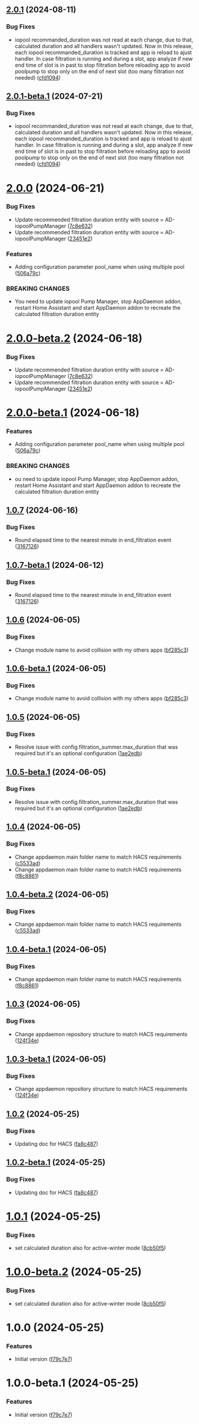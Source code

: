 ## [2.0.1](https://github.com/mguyard/appdaemon-iopoolpumpmanager/compare/v2.0.0...v2.0.1) (2024-08-11)


### Bug Fixes

* iopool recommanded_duration was not read at each change, due to that, calculated duration and all handlers wasn't updated. Now in this release, each iopool recommanded_duration is tracked and app is reload to ajust handler. In case filtration is running and during a slot, app analyze if new end time of slot is in past to stop filtration before reloading app to avoid poolpump to stop only on the end of next slot (too many filtration not needed) ([cfd1094](https://github.com/mguyard/appdaemon-iopoolpumpmanager/commit/cfd109462d768e9e597a74997223180ba72d7a79))

## [2.0.1-beta.1](https://github.com/mguyard/appdaemon-iopoolpumpmanager/compare/v2.0.0...v2.0.1-beta.1) (2024-07-21)


### Bug Fixes

* iopool recommanded_duration was not read at each change, due to that, calculated duration and all handlers wasn't updated. Now in this release, each iopool recommanded_duration is tracked and app is reload to ajust handler. In case filtration is running and during a slot, app analyze if new end time of slot is in past to stop filtration before reloading app to avoid poolpump to stop only on the end of next slot (too many filtration not needed) ([cfd1094](https://github.com/mguyard/appdaemon-iopoolpumpmanager/commit/cfd109462d768e9e597a74997223180ba72d7a79))

# [2.0.0](https://github.com/mguyard/appdaemon-iopoolpumpmanager/compare/v1.0.7...v2.0.0) (2024-06-21)


### Bug Fixes

* Update recommended filtration duration entity with source = AD-iopoolPumpManager ([7c8e632](https://github.com/mguyard/appdaemon-iopoolpumpmanager/commit/7c8e6324c3b8efbbf51e83c2ce6a1db5f9c30776))
* Update recommended filtration duration entity with source = AD-iopoolPumpManager ([23451e2](https://github.com/mguyard/appdaemon-iopoolpumpmanager/commit/23451e23e16712f60045dada3b0a7a5a49c4662c))


### Features

* Adding configuration parameter pool_name when using multiple pool ([506a79c](https://github.com/mguyard/appdaemon-iopoolpumpmanager/commit/506a79c9765c9591c7d1fcf09eb86f04dd55a047))


### BREAKING CHANGES

* You need to update iopool Pump Manager, stop AppDaemon addon, restart Home Assistant and start AppDaemon addon to recreate the calculated filtration duration entity

# [2.0.0-beta.2](https://github.com/mguyard/appdaemon-iopoolpumpmanager/compare/v2.0.0-beta.1...v2.0.0-beta.2) (2024-06-18)


### Bug Fixes

* Update recommended filtration duration entity with source = AD-iopoolPumpManager ([7c8e632](https://github.com/mguyard/appdaemon-iopoolpumpmanager/commit/7c8e6324c3b8efbbf51e83c2ce6a1db5f9c30776))
* Update recommended filtration duration entity with source = AD-iopoolPumpManager ([23451e2](https://github.com/mguyard/appdaemon-iopoolpumpmanager/commit/23451e23e16712f60045dada3b0a7a5a49c4662c))

# [2.0.0-beta.1](https://github.com/mguyard/appdaemon-iopoolpumpmanager/compare/v1.0.7...v2.0.0-beta.1) (2024-06-18)


### Features

* Adding configuration parameter pool_name when using multiple pool ([506a79c](https://github.com/mguyard/appdaemon-iopoolpumpmanager/commit/506a79c9765c9591c7d1fcf09eb86f04dd55a047))


### BREAKING CHANGES

* ou need to update iopool Pump Manager, stop AppDaemon addon, restart Home Assistant and start AppDaemon addon to recreate the calculated filtration duration entity

## [1.0.7](https://github.com/mguyard/appdaemon-iopoolpumpmanager/compare/v1.0.6...v1.0.7) (2024-06-16)


### Bug Fixes

* Round elapsed time to the nearest minute in end_filtration event ([3167126](https://github.com/mguyard/appdaemon-iopoolpumpmanager/commit/31671262416e9361df5067adf8efdaa95e840198))

## [1.0.7-beta.1](https://github.com/mguyard/appdaemon-iopoolpumpmanager/compare/v1.0.6...v1.0.7-beta.1) (2024-06-12)


### Bug Fixes

* Round elapsed time to the nearest minute in end_filtration event ([3167126](https://github.com/mguyard/appdaemon-iopoolpumpmanager/commit/31671262416e9361df5067adf8efdaa95e840198))

## [1.0.6](https://github.com/mguyard/appdaemon-iopoolpumpmanager/compare/v1.0.5...v1.0.6) (2024-06-05)


### Bug Fixes

* Change module name to avoid collision with my others apps ([bf285c3](https://github.com/mguyard/appdaemon-iopoolpumpmanager/commit/bf285c3745cda35fab56e982286842771a46cb9b))

## [1.0.6-beta.1](https://github.com/mguyard/appdaemon-iopoolpumpmanager/compare/v1.0.5...v1.0.6-beta.1) (2024-06-05)


### Bug Fixes

* Change module name to avoid collision with my others apps ([bf285c3](https://github.com/mguyard/appdaemon-iopoolpumpmanager/commit/bf285c3745cda35fab56e982286842771a46cb9b))

## [1.0.5](https://github.com/mguyard/appdaemon-iopoolpumpmanager/compare/v1.0.4...v1.0.5) (2024-06-05)


### Bug Fixes

* Resolve issue with config.filtration_summer.max_duration that was required but it's an optional configuration ([1ae2edb](https://github.com/mguyard/appdaemon-iopoolpumpmanager/commit/1ae2edb95eebefbd02f676bf9a01b4f542614d66))

## [1.0.5-beta.1](https://github.com/mguyard/appdaemon-iopoolpumpmanager/compare/v1.0.4...v1.0.5-beta.1) (2024-06-05)


### Bug Fixes

* Resolve issue with config.filtration_summer.max_duration that was required but it's an optional configuration ([1ae2edb](https://github.com/mguyard/appdaemon-iopoolpumpmanager/commit/1ae2edb95eebefbd02f676bf9a01b4f542614d66))

## [1.0.4](https://github.com/mguyard/appdaemon-iopoolpumpmanager/compare/v1.0.3...v1.0.4) (2024-06-05)


### Bug Fixes

* Change appdaemon main folder name to match HACS requirements ([c5533ad](https://github.com/mguyard/appdaemon-iopoolpumpmanager/commit/c5533ad91faa1aad17eb82ea460c846bd83b5b3f))
* Change appdaemon main folder name to match HACS requirements ([f8c8861](https://github.com/mguyard/appdaemon-iopoolpumpmanager/commit/f8c8861e01e799c8f396aa0dac81d614b4e8bfff))

## [1.0.4-beta.2](https://github.com/mguyard/appdaemon-iopoolpumpmanager/compare/v1.0.4-beta.1...v1.0.4-beta.2) (2024-06-05)


### Bug Fixes

* Change appdaemon main folder name to match HACS requirements ([c5533ad](https://github.com/mguyard/appdaemon-iopoolpumpmanager/commit/c5533ad91faa1aad17eb82ea460c846bd83b5b3f))

## [1.0.4-beta.1](https://github.com/mguyard/appdaemon-iopoolpumpmanager/compare/v1.0.3...v1.0.4-beta.1) (2024-06-05)


### Bug Fixes

* Change appdaemon main folder name to match HACS requirements ([f8c8861](https://github.com/mguyard/appdaemon-iopoolpumpmanager/commit/f8c8861e01e799c8f396aa0dac81d614b4e8bfff))

## [1.0.3](https://github.com/mguyard/appdaemon-iopoolpumpmanager/compare/v1.0.2...v1.0.3) (2024-06-05)


### Bug Fixes

* Change appdaemon repository structure to match HACS requirements ([124f34e](https://github.com/mguyard/appdaemon-iopoolpumpmanager/commit/124f34e923e3e53bf1e98323b54fefd86ac82b75))

## [1.0.3-beta.1](https://github.com/mguyard/appdaemon-iopoolpumpmanager/compare/v1.0.2...v1.0.3-beta.1) (2024-06-05)


### Bug Fixes

* Change appdaemon repository structure to match HACS requirements ([124f34e](https://github.com/mguyard/appdaemon-iopoolpumpmanager/commit/124f34e923e3e53bf1e98323b54fefd86ac82b75))

## [1.0.2](https://github.com/mguyard/appdaemon-iopoolpumpmanager/compare/v1.0.1...v1.0.2) (2024-05-25)


### Bug Fixes

* Updating doc for HACS ([fa8c487](https://github.com/mguyard/appdaemon-iopoolpumpmanager/commit/fa8c48767b639d9f1bbe78dbb0efbd9ad745dcd2))

## [1.0.2-beta.1](https://github.com/mguyard/appdaemon-iopoolpumpmanager/compare/v1.0.1...v1.0.2-beta.1) (2024-05-25)


### Bug Fixes

* Updating doc for HACS ([fa8c487](https://github.com/mguyard/appdaemon-iopoolpumpmanager/commit/fa8c48767b639d9f1bbe78dbb0efbd9ad745dcd2))

# [1.0.1](https://github.com/mguyard/appdaemon-iopoolpumpmanager/compare/v1.0.0...v1.0.1) (2024-05-25)


### Bug Fixes

* set calculated duration also for active-winter mode ([8cb50f5](https://github.com/mguyard/appdaemon-iopoolpumpmanager/commit/8cb50f53f29107d14cbfaa47014320774822f35a))

# [1.0.0-beta.2](https://github.com/mguyard/appdaemon-iopoolpumpmanager/compare/v1.0.0-beta.1...v1.0.0-beta.2) (2024-05-25)


### Bug Fixes

* set calculated duration also for active-winter mode ([8cb50f5](https://github.com/mguyard/appdaemon-iopoolpumpmanager/commit/8cb50f53f29107d14cbfaa47014320774822f35a))

# 1.0.0 (2024-05-25)


### Features


* Initial version ([f79c7e7](https://github.com/mguyard/appdaemon-iopoolpumpmanager/commit/f79c7e767a9f97ef59f57833f352a13ba250a1c3))

# 1.0.0-beta.1 (2024-05-25)


### Features

* Initial version ([f79c7e7](https://github.com/mguyard/appdaemon-iopoolpumpmanager/commit/f79c7e767a9f97ef59f57833f352a13ba250a1c3))
